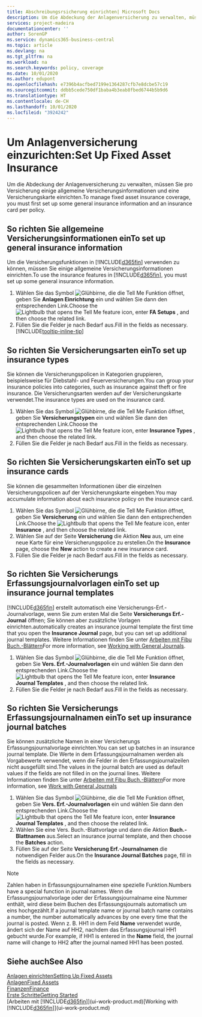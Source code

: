 ```yaml
---
title: Abschreibungsrsicherung einrichten| Microsoft Docs
description: Um die Abdeckung der Anlagenversicherung zu verwalten, müssen Sie pro Versicherung einige allgemeine Versicherungsinformationen und eine Versicherungskarte einrichten.
services: project-madeira
documentationcenter: ''
author: SorenGP
ms.service: dynamics365-business-central
ms.topic: article
ms.devlang: na
ms.tgt_pltfrm: na
ms.workload: na
ms.search.keywords: policy, coverage
ms.date: 10/01/2020
ms.author: edupont
ms.openlocfilehash: e7396b4acfbed7199e1364287cfb7e8dcbe57c19
ms.sourcegitcommit: ddbb5cede750df1baba4b3eab8fbed6744b5b9d6
ms.translationtype: HT
ms.contentlocale: de-CH
ms.lasthandoff: 10/01/2020
ms.locfileid: "3924242"
---
```

# <a name="set-up-fixed-asset-insurance"></a><span data-ttu-id="97431-103">Um Anlagenversicherung einzurichten:</span><span class="sxs-lookup"><span data-stu-id="97431-103">Set Up Fixed Asset Insurance</span></span>
<span data-ttu-id="97431-104">Um die Abdeckung der Anlagenversicherung zu verwalten, müssen Sie pro Versicherung einige allgemeine Versicherungsinformationen und eine Versicherungskarte einrichten.</span><span class="sxs-lookup"><span data-stu-id="97431-104">To manage fixed asset insurance coverage, you must first set up some general insurance information and an insurance card per policy.</span></span>

## <a name="to-set-up-general-insurance-information"></a><span data-ttu-id="97431-105">So richten Sie allgemeine Versicherungsinformationen ein</span><span class="sxs-lookup"><span data-stu-id="97431-105">To set up general insurance information</span></span>
<span data-ttu-id="97431-106">Um die Versicherungsfunktionen in [!INCLUDE[d365fin](includes/d365fin_md.md)]  verwenden zu können, müssen Sie einige allgemeine Versicherungsinformationen einrichten.</span><span class="sxs-lookup"><span data-stu-id="97431-106">To use the insurance features in [!INCLUDE[d365fin](includes/d365fin_md.md)], you must set up some general insurance information.</span></span>  

1. <span data-ttu-id="97431-107">Wählen Sie das Symbol ![Glühbirne, die die Tell Me Funktion öffnet](media/ui-search/search_small.png "Tell Me-Funktion"), geben Sie **Anlagen Einrichtung** ein und wählen Sie dann den entsprechenden Link.</span><span class="sxs-lookup"><span data-stu-id="97431-107">Choose the ![Lightbulb that opens the Tell Me feature](media/ui-search/search_small.png "Tell me what you want to do") icon, enter **FA Setups** , and then choose the related link.</span></span>  
2. <span data-ttu-id="97431-108">Füllen Sie die Felder je nach Bedarf aus.</span><span class="sxs-lookup"><span data-stu-id="97431-108">Fill in the fields as necessary.</span></span> [!INCLUDE[tooltip-inline-tip](includes/tooltip-inline-tip_md.md)]  

## <a name="to-set-up-insurance-types"></a><span data-ttu-id="97431-109">So richten Sie Versicherungsarten ein</span><span class="sxs-lookup"><span data-stu-id="97431-109">To set up insurance types</span></span>
<span data-ttu-id="97431-110">Sie können die Versicherungspolicen in Kategorien gruppieren, beispielsweise für Diebstahl- und Feuerversicherungen.</span><span class="sxs-lookup"><span data-stu-id="97431-110">You can group your insurance policies into categories, such as insurance against theft or fire insurance.</span></span> <span data-ttu-id="97431-111">Die Versicherungsarten werden auf der Versicherungskarte verwendet.</span><span class="sxs-lookup"><span data-stu-id="97431-111">The insurance types are used on the insurance card.</span></span>

1. <span data-ttu-id="97431-112">Wählen Sie das Symbol ![Glühbirne, die die Tell Me Funktion öffnet](media/ui-search/search_small.png "Tell Me-Funktion"), geben Sie **Versicherungstypen** ein und wählen Sie dann den entsprechenden Link.</span><span class="sxs-lookup"><span data-stu-id="97431-112">Choose the ![Lightbulb that opens the Tell Me feature](media/ui-search/search_small.png "Tell me what you want to do") icon, enter **Insurance Types** , and then choose the related link.</span></span>  
2. <span data-ttu-id="97431-113">Füllen Sie die Felder je nach Bedarf aus.</span><span class="sxs-lookup"><span data-stu-id="97431-113">Fill in the fields as necessary.</span></span>

## <a name="to-set-up-insurance-cards"></a><span data-ttu-id="97431-114">So richten Sie Versicherungskarten ein</span><span class="sxs-lookup"><span data-stu-id="97431-114">To set up insurance cards</span></span>
<span data-ttu-id="97431-115">Sie können die gesammelten Informationen über die einzelnen Versicherungspolicen auf der Versicherungskarte eingeben.</span><span class="sxs-lookup"><span data-stu-id="97431-115">You may accumulate information about each insurance policy on the insurance card.</span></span>  

1. <span data-ttu-id="97431-116">Wählen Sie das Symbol ![Glühbirne, die die Tell Me Funktion öffnet](media/ui-search/search_small.png "Tell Me-Funktion"), geben Sie **Versicherung** ein und wählen Sie dann den entsprechenden Link.</span><span class="sxs-lookup"><span data-stu-id="97431-116">Choose the ![Lightbulb that opens the Tell Me feature](media/ui-search/search_small.png "Tell me what you want to do") icon, enter **Insurance** , and then choose the related link.</span></span>  
2. <span data-ttu-id="97431-117">Wählen Sie auf der Seite **Versicherung** die Aktion **Neu** aus, um eine neue Karte für eine Versicherungspolice zu erstellen.</span><span class="sxs-lookup"><span data-stu-id="97431-117">On the **Insurance** page, choose the **New** action to create a  new insurance card.</span></span>  
3. <span data-ttu-id="97431-118">Füllen Sie die Felder je nach Bedarf aus.</span><span class="sxs-lookup"><span data-stu-id="97431-118">Fill in the fields as necessary.</span></span>

## <a name="to-set-up-insurance-journal-templates"></a><span data-ttu-id="97431-119">So richten Sie Versicherungs Erfassungsjournalvorlagen ein</span><span class="sxs-lookup"><span data-stu-id="97431-119">To set up insurance journal templates</span></span>
[!INCLUDE[d365fin](includes/d365fin_md.md)] <span data-ttu-id="97431-120">erstellt automatisch eine Versicherungs-Erf.-Journalvorlage, wenn Sie zum ersten Mal die Seite **Versicherungs Erf.-Journal** öffnen; Sie können aber zusätzliche Vorlagen einrichten.</span><span class="sxs-lookup"><span data-stu-id="97431-120">automatically creates an insurance journal template the first time that you open the **Insurance Journal** page, but you can set up additional journal templates.</span></span> <span data-ttu-id="97431-121">Weitere Informationen finden Sie unter [Arbeiten mit Fibu Buch.-Blättern](ui-work-general-journals.md)</span><span class="sxs-lookup"><span data-stu-id="97431-121">For more information, see [Working with General Journals](ui-work-general-journals.md).</span></span>  

1. <span data-ttu-id="97431-122">Wählen Sie das Symbol ![Glühbirne, die die Tell Me Funktion öffnet](media/ui-search/search_small.png "Tell Me-Funktion"), geben Sie **Vers. Erf.-Journalvorlagen** ein und wählen Sie dann den entsprechenden Link.</span><span class="sxs-lookup"><span data-stu-id="97431-122">Choose the ![Lightbulb that opens the Tell Me feature](media/ui-search/search_small.png "Tell me what you want to do") icon, enter **Insurance Journal Templates** , and then choose the related link.</span></span>  
2. <span data-ttu-id="97431-123">Füllen Sie die Felder je nach Bedarf aus.</span><span class="sxs-lookup"><span data-stu-id="97431-123">Fill in the fields as necessary.</span></span>

## <a name="to-set-up-insurance-journal-batches"></a><span data-ttu-id="97431-124">So richten Sie Versicherungs Erfassungsjournalnamen ein</span><span class="sxs-lookup"><span data-stu-id="97431-124">To set up insurance journal batches</span></span>
<span data-ttu-id="97431-125">Sie können zusätzliche Namen in einer Versicherungs Erfassungsjournalvorlage einrichten.</span><span class="sxs-lookup"><span data-stu-id="97431-125">You can set up batches in an insurance journal template.</span></span> <span data-ttu-id="97431-126">Die Werte in dem Erfassungsjournalnamen werden als Vorgabewerte verwendet, wenn die Felder in den Erfassungsjournalzeilen nicht ausgefüllt sind.</span><span class="sxs-lookup"><span data-stu-id="97431-126">The values in the journal batch are used as default values if the fields are not filled in on the journal lines.</span></span> <span data-ttu-id="97431-127">Weitere Informationen finden Sie unter [Arbeiten mit Fibu Buch.-Blättern](ui-work-general-journals.md)</span><span class="sxs-lookup"><span data-stu-id="97431-127">For more information, see [Work with General Journals](ui-work-general-journals.md)</span></span>  

1. <span data-ttu-id="97431-128">Wählen Sie das Symbol ![Glühbirne, die die Tell Me Funktion öffnet](media/ui-search/search_small.png "Tell Me-Funktion"), geben Sie **Vers. Erf.-Journalvorlagen** ein und wählen Sie dann den entsprechenden Link.</span><span class="sxs-lookup"><span data-stu-id="97431-128">Choose the ![Lightbulb that opens the Tell Me feature](media/ui-search/search_small.png "Tell me what you want to do") icon, enter **Insurance Journal Templates** , and then choose the related link.</span></span>  
2. <span data-ttu-id="97431-129">Wählen Sie eine Vers. Buch.-Blattvorlage und dann die Aktion **Buch.-Blattnamen** aus.</span><span class="sxs-lookup"><span data-stu-id="97431-129">Select an insurance journal template, and then choose the **Batches** action.</span></span>
3. <span data-ttu-id="97431-130">Füllen Sie auf der Seite **Versicherung Erf.-Journalnamen** die notwendigen Felder aus.</span><span class="sxs-lookup"><span data-stu-id="97431-130">On the **Insurance Journal Batches** page, fill in the fields as necessary.</span></span>

> [!NOTE]  
>   <span data-ttu-id="97431-131">Zahlen haben in Erfassungsjournalnamen eine spezielle Funktion.</span><span class="sxs-lookup"><span data-stu-id="97431-131">Numbers have a special function in journal names.</span></span> <span data-ttu-id="97431-132">Wenn die Erfassungsjournalvorlage oder der Erfassungsjournalname eine Nummer enthält, wird diese beim Buchen des Erfassungsjournals automatisch um eins hochgezählt.</span><span class="sxs-lookup"><span data-stu-id="97431-132">If a journal template name or journal batch name contains a number, the number automatically advances by one every time that the journal is posted.</span></span> <span data-ttu-id="97431-133">Wenn z. B. HH1 in dem Feld **Name** verwendet wurde, ändert sich der Name auf HH2, nachdem das Erfassungsjournal HH1 gebucht wurde.</span><span class="sxs-lookup"><span data-stu-id="97431-133">For example, if HH1 is entered in the **Name** field, the journal name will change to HH2 after the journal named HH1 has been posted.</span></span>

## <a name="see-also"></a><span data-ttu-id="97431-134">Siehe auch</span><span class="sxs-lookup"><span data-stu-id="97431-134">See Also</span></span>
[<span data-ttu-id="97431-135">Anlagen einrichten</span><span class="sxs-lookup"><span data-stu-id="97431-135">Setting Up Fixed Assets</span></span>](fa-setup.md)  
[<span data-ttu-id="97431-136">Anlagen</span><span class="sxs-lookup"><span data-stu-id="97431-136">Fixed Assets</span></span>](fa-manage.md)  
[<span data-ttu-id="97431-137">Finanzen</span><span class="sxs-lookup"><span data-stu-id="97431-137">Finance</span></span>](finance.md)  
[<span data-ttu-id="97431-138">Erste Schritte</span><span class="sxs-lookup"><span data-stu-id="97431-138">Getting Started</span></span>](product-get-started.md)  
<span data-ttu-id="97431-139">[Arbeiten mit [!INCLUDE[d365fin](includes/d365fin_md.md)]](ui-work-product.md)</span><span class="sxs-lookup"><span data-stu-id="97431-139">[Working with [!INCLUDE[d365fin](includes/d365fin_md.md)]](ui-work-product.md)</span></span>
